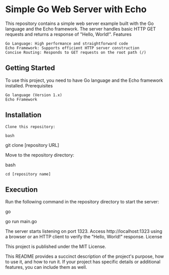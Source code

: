 # Simple Go Web Server with Echo

This repository contains a simple web server example built with the Go language and the Echo framework. The server handles basic HTTP GET requests and returns a response of "Hello, World!".
Features

    Go Language: High performance and straightforward code
    Echo Framework: Supports efficient HTTP server construction
    Concise Routing: Responds to GET requests on the root path (/)

## Getting Started

To use this project, you need to have Go language and the Echo framework installed.
Prerequisites

    Go language (Version 1.x)
    Echo Framework

## Installation

    Clone this repository:

    bash

git clone [repository URL]

Move to the repository directory:

bash

    cd [repository name]

## Execution

Run the following command in the repository directory to start the server:

go

go run main.go

The server starts listening on port 1323. Access http://localhost:1323 using a browser or an HTTP client to verify the "Hello, World!" response.
License

This project is published under the MIT License.

This README provides a succinct description of the project's purpose, how to use it, and how to run it. If your project has specific details or additional features, you can include them as well.
